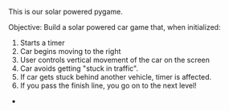 This is our solar powered pygame.

Objective: Build a solar powered car game that, when initialized:

1. Starts a timer
2. Car begins moving to the right
3. User controls vertical movement of the car on the screen
4. Car avoids getting "stuck in traffic".
5. If car gets stuck behind another vehicle, timer is affected.
6. If you pass the finish line, you go on to the next level!


-  
